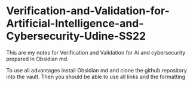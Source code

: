 # Verification-and-Validation-for-Artificial-Intelligence-and-Cybersecurity-Udine-SS22
This are my notes for Verification and Validation for Ai and cybersecurity prepared in Obsidian md.

To use all advantages install Obsidian md and clone the github repository into the vault. Then you should be able to use all links and the formatting
